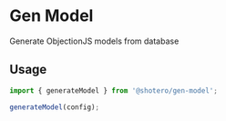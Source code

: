 # Gen Model

Generate ObjectionJS models from database

## Usage

```js
import { generateModel } from '@shotero/gen-model';

generateModel(config);
```
